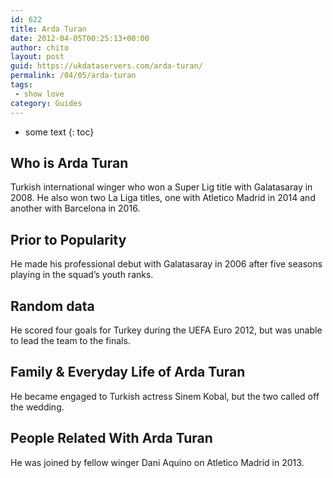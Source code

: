 ```yaml
---
id: 622
title: Arda Turan
date: 2012-04-05T00:25:13+00:00
author: chito
layout: post
guid: https://ukdataservers.com/arda-turan/
permalink: /04/05/arda-turan
tags:
 - show love
category: Guides
---
```


* some text
{: toc}


## Who is  Arda Turan
                  
                  
                  
Turkish international winger who won a Super Lig title with Galatasaray in 2008. He also won two La Liga titles, one with Atletico Madrid in 2014 and another with Barcelona in 2016.
                  
                
                
                
## Prior to Popularity 
                  
                  
                  
He made his professional debut with Galatasaray in 2006 after five seasons playing in the squad&#8217;s youth ranks.
                  
                
                
                
## Random data 
                  
                  
                  
He scored four goals for Turkey during the UEFA Euro 2012, but was unable to lead the team to the finals.
                  
                
                
                
## Family & Everyday Life of Arda Turan
                  
                  
                  
He became engaged to Turkish actress Sinem Kobal, but the two called off the wedding.
                  
                
                
                
## People Related With  Arda Turan
                  
                  
                  
He was joined by fellow winger Dani Aquino on Atletico Madrid in 2013.
                  
                
              
            
          
          
          
    
    
  
